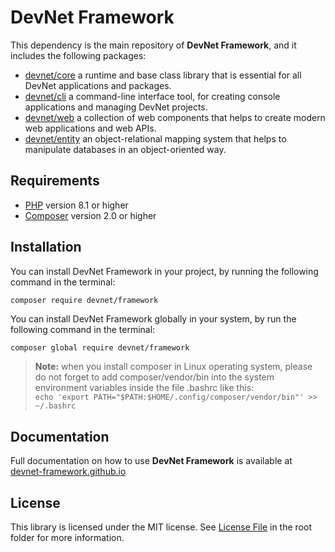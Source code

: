 # DevNet Framework
This dependency is the main repository of **DevNet Framework**, and it includes the following packages:
- [devnet/core](https://github.com/DevNet-Framework/core) a runtime and base class library that is essential for all DevNet applications and packages.
- [devnet/cli](https://github.com/DevNet-Framework/cli) a command-line interface tool, for creating console applications and managing DevNet projects.
- [devnet/web](https://github.com/DevNet-Framework/web) a collection of web components that helps to create modern web applications and web APIs.
- [devnet/entity](https://github.com/DevNet-Framework/entity) an object-relational mapping system that helps to manipulate databases in an object-oriented way.

## Requirements
- [PHP](https://www.php.net/) version 8.1 or higher
- [Composer](https://getcomposer.org/) version 2.0 or higher

## Installation
You can install DevNet Framework in your project, by running the following command in the terminal:

```bash
composer require devnet/framework
```

You can install DevNet Framework globally in your system, by run the following command in the terminal:
```
composer global require devnet/framework
```

>**Note:** when you install composer in Linux operating system, please do not forget to add composer/vendor/bin into the system environment variables inside the file .bashrc like this:  
>`echo 'export PATH="$PATH:$HOME/.config/composer/vendor/bin"' >> ~/.bashrc`

## Documentation
Full documentation on how to use **DevNet Framework** is available at [devnet-framework.github.io](https://devnet-framework.github.io)

## License
This library is licensed under the MIT license. See [License File](https://github.com/DevNet-Framework/framework/blob/master/LICENSE) in the root folder for more information.
